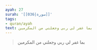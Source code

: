 ```yaml
---
ayah: 27
surah: '[[036|سورة]]'
tags:
- quran/ayah
text: بما غفر لي ربي وجعلني من المكرمين
---
```

> بما غفر لي ربي وجعلني من المكرمين
